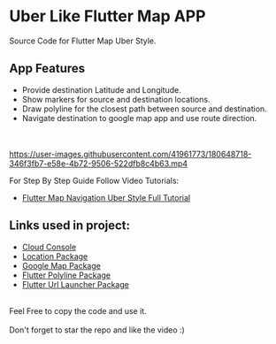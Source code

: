 # Uber Like Flutter Map APP

Source Code for Flutter Map Uber Style.<br>

## App Features
- Provide destination Latitude and Longitude.<br>
- Show markers for source and destination locations.
- Draw polyline for the closest path between source and destination.<br>
- Navigate destination to google map app and use route direction.<br>
<br><br>


https://user-images.githubusercontent.com/41961773/180648718-346f3fb7-e58e-4b72-9506-522dfb8c4b63.mp4


For Step By Step Guide Follow Video Tutorials:
- [Flutter Map Navigation Uber Style Full Tutorial](https://bit.ly/3IZTnZH)

## Links used in project:

- [Cloud Console](https://bit.ly/3qLUjY9)
- [Location Package](https://bit.ly/2XcsBcX)
- [Google Map Package](https://bit.ly/2Vu1SYC)
- [Flutter Polyline Package](https://bit.ly/3PALuwq)
- [Flutter Url Launcher Package](https://bit.ly/3IYXlSp)
<br><br>

Feel Free to copy the code and use it.<br><br>
Don't forget to star the repo and like the video :)
